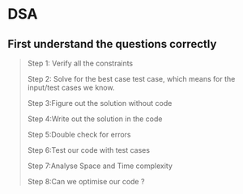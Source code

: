 # DSA
## First understand the questions correctly
>Step 1: Verify all the constraints
>
>Step 2: Solve for the best case test case, which means for the input/test cases we know.
>
>Step 3:Figure out the solution without code
>
>Step 4:Write out the solution in the code
>
>Step 5:Double check for errors
>
>Step 6:Test our code with test cases
>
>Step 7:Analyse Space and Time complexity
>
>Step 8:Can we optimise our code ?
